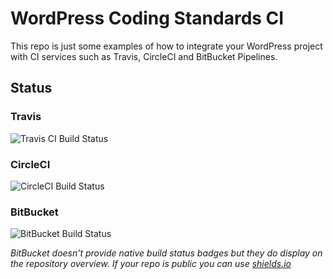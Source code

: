 # WordPress Coding Standards CI

This repo is just some examples of how to integrate your WordPress project with CI services such as Travis, CircleCI and BitBucket Pipelines.

## Status

### Travis

![Travis CI Build Status](https://travis-ci.org/cameronjonesweb/ci-testing.svg?branch=master)

### CircleCI

![CircleCI Build Status](https://circleci.com/gh/cameronjonesweb/ci-testing.svg?style=svg)

### BitBucket

![BitBucket Build Status](https://img.shields.io/bitbucket/pipelines/cameronl26/ci-testing.svg)

_BitBucket doesn't provide native build status badges but they do display on the repository overview. If your repo is public you can use [shields.io](https://shields.io)_